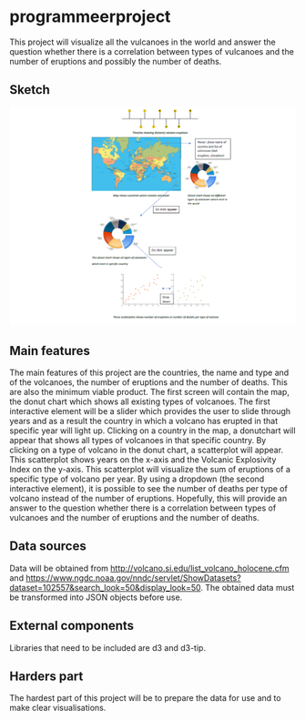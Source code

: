 # programmeerproject
This project will visualize all the vulcanoes in the world and answer the question whether there is a correlation between types of  vulcanoes and the number of eruptions and possibly the number of deaths. 

## Sketch

![](doc/sketch.png)

## Main features
The main features of this project are the countries, the name and type and of the volcanoes, the number of eruptions and the number of deaths. This are also the minimum viable product. The first screen will contain the map, the donut chart which shows all existing types of volcanoes. The first interactive element will be a slider which provides the user to slide through years and as a result the country in which a volcano has erupted in that specific year will light up. Clicking on a country in the map, a donutchart will appear that shows all types of volcanoes in that specific country. By clicking on a type of volcano in the donut chart, a scatterplot will appear. This scatterplot shows years on the x-axis and the Volcanic Explosivity Index on the y-axis. This scatterplot will visualize the sum of eruptions of a specific type of volcano per year. By using a dropdown (the second interactive element), it is possible to see the number of deaths per type of volcano instead of the number of eruptions. Hopefully, this will provide an answer to the question whether there is a correlation between types of vulcanoes and the number of eruptions and the number of deaths.

## Data sources
Data will be obtained from http://volcano.si.edu/list_volcano_holocene.cfm and https://www.ngdc.noaa.gov/nndc/servlet/ShowDatasets?dataset=102557&search_look=50&display_look=50. The obtained data must be transformed into JSON objects before use.

## External components
Libraries that need to be included are d3 and d3-tip. 

## Harders part
The hardest part of this project will be to prepare the data for use and to make clear visualisations.
